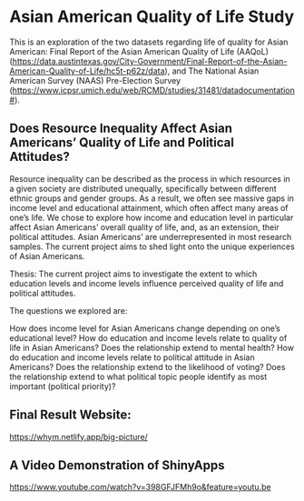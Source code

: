 # Asian American Quality of Life Study

This is an exploration of the two datasets regarding life of quality for Asian American: Final Report of the Asian American Quality of Life (AAQoL) (https://data.austintexas.gov/City-Government/Final-Report-of-the-Asian-American-Quality-of-Life/hc5t-p62z/data), and The National Asian American Survey (NAAS) Pre-Election Survey (https://www.icpsr.umich.edu/web/RCMD/studies/31481/datadocumentation#).

## Does Resource Inequality Affect Asian Americans’ Quality of Life and Political Attitudes?

Resource inequality can be described as the process in which resources in a given society are distributed unequally, specifically between different ethnic groups and gender groups. As a result, we often see massive gaps in income level and educational attainment, which often affect many areas of one’s life. We chose to explore how income and education level in particular affect Asian Americans’ overall quality of life, and, as an extension, their political attitudes. Asian Americans’ are underrepresented in most research samples. The current project aims to shed light onto the unique experiences of Asian Americans.

Thesis: The current project aims to investigate the extent to which education levels and income levels influence perceived quality of life and political attitudes.

The questions we explored are:

How does income level for Asian Americans change depending on one’s educational level?
How do education and income levels relate to quality of life in Asian Americans?
Does the relationship extend to mental health?
How do education and income levels relate to political attitude in Asian Americans?
Does the relationship extend to the likelihood of voting?
Does the relationship extend to what political topic people identify as most important (political priority)?

## Final Result Website:
https://whym.netlify.app/big-picture/

## A Video Demonstration of ShinyApps
https://www.youtube.com/watch?v=398GFJFMh9o&feature=youtu.be
